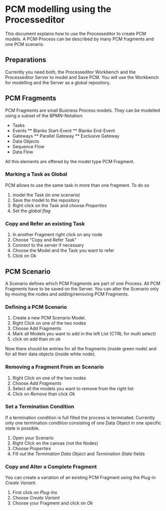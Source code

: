# PCM modelling using the Processeditor

This document explains how to use the Processeditor to create PCM models.
A PCM-Process can be described by many PCM fragments and one PCM scenario.

## Preparations

Currently you need both, the Processeditor Workbench and the Processeditor Server to model and Save PCM.
You will use the Workbench for modelling and the Server as a global repository.

## PCM Fragments

PCM Fragments are small Business Process models. They can be modelled using a subset of the BPMN-Notation:

* Tasks
* Events
** Blanko Start-Event
** Blanko End-Event
* Gateways
** Parallel Gateway
** Exclusive Gateway
* Data Objects
* Sequence Flow
* Data Flow

All this elements are offered by the model type PCM Fragment.

### Marking a Task as Global

PCM allows to use the same task in more than one fragment. To do so

1. model the Task (in one scenario)
2. Save the model to the repository
3. Right click on the Task and choose *Properties*
4. Set the *global flag*

### Copy and Refer an existing Task

1. In another Fragment right click on any node
2. Choose "Copy and Refer Task"
3. Connect to the server if necessary
4. Choose the Model and the Task you want to refer
5. Click on Ok

## PCM Scenario

A Scenario defines which PCM Fragments are part of one Process.
All PCM Fragments have to be saved on the Server. You can alter the Scenario only by moving the nodes and adding/removing PCM Fragments.

### Defining a PCM Scenario

1. Create a new PCM Scenario Model.
2. Right Click on one of the two nodes
3. Choose Add Fragments
4. Mark all Models you want to add in the left List (CTRL for multi select)
5. click on add than on ok

Now there should be entries for all the fragments (inside green node) and for all their data objects (inside white node).

### Removing a Fragment From an Scenario

1. Right Click on one of the two nodes
2. Choose *Add Fragments*
3. Select all the models you want to remove from the right list
4. Click on *Remove* than click *Ok*

### Set a Termination Condition

If a termination condition is full filled the process is terminated.
Currently only one termination condition consisting of one Data Object in one specific state is possible.

1. Open your Scenario
2. Right Click on the canvas (not the Nodes)
3. Choose *Properties*
4. Fill out the *Termination Data Object* and *Termination State* fields

### Copy and Alter a Complete Fragment

You can create a variation of an existing PCM Fragment using the Plug-in *Create Variant*.

1. First click on *Plug-Ins*
2. Choose *Create Variant*
3. Choose your Fragment and click on *Ok*